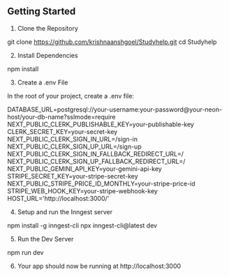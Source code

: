## Getting Started

1. Clone the Repository

git clone https://github.com/krishnaanshgoel/Studyhelp.git
cd Studyhelp

 2. Install Dependencies

npm install

3. Create a .env File

In the root of your project, create a .env file:

DATABASE_URL=postgresql://your-username:your-password@your-neon-host/your-db-name?sslmode=require
NEXT_PUBLIC_CLERK_PUBLISHABLE_KEY=your-publishable-key
CLERK_SECRET_KEY=your-secret-key
NEXT_PUBLIC_CLERK_SIGN_IN_URL=/sign-in
NEXT_PUBLIC_CLERK_SIGN_UP_URL=/sign-up
NEXT_PUBLIC_CLERK_SIGN_IN_FALLBACK_REDIRECT_URL=/
NEXT_PUBLIC_CLERK_SIGN_UP_FALLBACK_REDIRECT_URL=/
NEXT_PUBLIC_GEMINI_API_KEY=your-gemini-api-key
STRIPE_SECRET_KEY=your-stripe-secret-key
NEXT_PUBLIC_STRIPE_PRICE_ID_MONTHLY=your-stripe-price-id
STRIPE_WEB_HOOK_KEY=your-stripe-webhook-key
HOST_URL='http://localhost:3000/'

4. Setup and run the Inngest server

npm install -g inngest-cli
npx inngest-cli@latest dev

5. Run the Dev Server

npm run dev

6. Your app should now be running at http://localhost:3000 